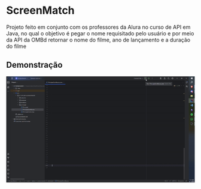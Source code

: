 # ScreenMatch
Projeto feito em conjunto com os professores da Alura no curso de API em Java, no qual o objetivo é pegar o nome requisitado pelo usuário e por meio da API da OMBd retornar o nome do filme, ano de lançamento e a duração do filme

## Demonstração

<img src="/assets-para-readme/Demonstracao.gif">
